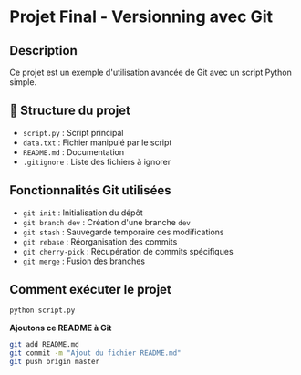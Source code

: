 # Projet Final - Versionning avec Git

## Description

Ce projet est un exemple d'utilisation avancée de Git avec un script Python simple.

## 📂 Structure du projet

- `script.py` : Script principal
- `data.txt` : Fichier manipulé par le script
- `README.md` : Documentation
- `.gitignore` : Liste des fichiers à ignorer

## Fonctionnalités Git utilisées

- `git init` : Initialisation du dépôt
- `git branch dev` : Création d'une branche `dev`
- `git stash` : Sauvegarde temporaire des modifications
- `git rebase` : Réorganisation des commits
- `git cherry-pick` : Récupération de commits spécifiques
- `git merge` : Fusion des branches

## Comment exécuter le projet

```bash
python script.py
```


**Ajoutons ce README à Git**

```bash
git add README.md
git commit -m "Ajout du fichier README.md"
git push origin master
```
